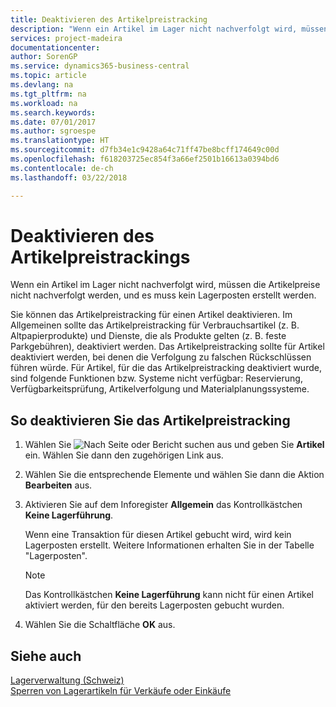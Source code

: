 ```yaml
---
title: Deaktivieren des Artikelpreistracking
description: "Wenn ein Artikel im Lager nicht nachverfolgt wird, müssen die Artikelpreise nicht nachverfolgt werden, und es muss kein Lagerposten erstellt werden."
services: project-madeira
documentationcenter: 
author: SorenGP
ms.service: dynamics365-business-central
ms.topic: article
ms.devlang: na
ms.tgt_pltfrm: na
ms.workload: na
ms.search.keywords: 
ms.date: 07/01/2017
ms.author: sgroespe
ms.translationtype: HT
ms.sourcegitcommit: d7fb34e1c9428a64c71ff47be8bcff174649c00d
ms.openlocfilehash: f618203725ec854f3a66ef2501b16613a0394bd6
ms.contentlocale: de-ch
ms.lasthandoff: 03/22/2018

---
```

# <a name="deactivate-item-cost-tracking"></a>Deaktivieren des Artikelpreistrackings
Wenn ein Artikel im Lager nicht nachverfolgt wird, müssen die Artikelpreise nicht nachverfolgt werden, und es muss kein Lagerposten erstellt werden.  

Sie können das Artikelpreistracking für einen Artikel deaktivieren. Im Allgemeinen sollte das Artikelpreistracking für Verbrauchsartikel (z. B. Altpapierprodukte) und Dienste, die als Produkte gelten (z. B. feste Parkgebühren), deaktiviert werden. Das Artikelpreistracking sollte für Artikel deaktiviert werden, bei denen die Verfolgung zu falschen Rückschlüssen führen würde. Für Artikel, für die das Artikelpreistracking deaktiviert wurde, sind folgende Funktionen bzw. Systeme nicht verfügbar: Reservierung, Verfügbarkeitsprüfung, Artikelverfolgung und Materialplanungssysteme.  

## <a name="to-deactivate-item-cost-tracking"></a>So deaktivieren Sie das Artikelpreistracking  

1.  Wählen Sie ![Nach Seite oder Bericht suchen](../../media/ui-search/search_small.png "Symbol nach Seite oder Bericht suchen") aus und geben Sie **Artikel** ein. Wählen Sie dann den zugehörigen Link aus.  
2.  Wählen Sie die entsprechende Elemente und wählen Sie dann die Aktion **Bearbeiten** aus.  
3.  Aktivieren Sie auf dem Inforegister **Allgemein** das Kontrollkästchen **Keine Lagerführung**.  

    Wenn eine Transaktion für diesen Artikel gebucht wird, wird kein Lagerposten erstellt. Weitere Informationen erhalten Sie in der Tabelle "Lagerposten".  

    > [!NOTE]  
    >  Das Kontrollkästchen **Keine Lagerführung** kann nicht für einen Artikel aktiviert werden, für den bereits Lagerposten gebucht wurden.  

4.  Wählen Sie die Schaltfläche **OK** aus.  

## <a name="see-also"></a>Siehe auch  
 [Lagerverwaltung (Schweiz)](swiss-inventory-management.md)   
 [Sperren von Lagerartikeln für Verkäufe oder Einkäufe](how-to-block-inventory-items-for-sales-or-purchases.md)

